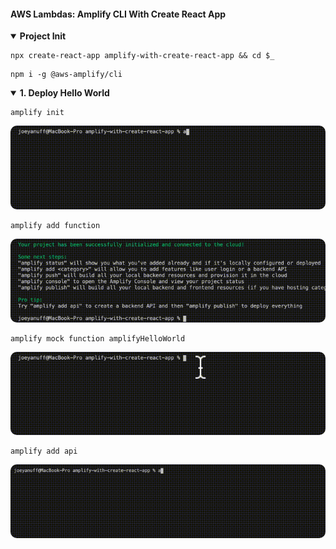 #### AWS Lambdas: Amplify CLI With Create React App  ####

<p></p>

<details open>
  <summary><b>Project Init</b>
  <p>

  ```console
  npx create-react-app amplify-with-create-react-app && cd $_
  ```
  <p>
  </summary>

  ```console
  npm i -g @aws-amplify/cli
  ```
  <p>

</details>

<details open>
  <summary><b>1. Deploy Hello World</b>
  </summary>
  
  <p></p>
  
  ```console
  amplify init
  ```
  
  <p>

  <img style="border-radius:10px" src="../assets/amplify-init.gif"/>

  <p>

  ```console
  amplify add function
  ```

  <p>

  <img style="border-radius:10px" src="../assets/amplify-add-function.gif"/>

  <p>

 ```console
 amplify mock function amplifyHelloWorld
 ```

  <p>

  <img style="border-radius:10px" src="../assets/amplify-mock-function.gif"/>

 ```console
 amplify add api
 ```

  <p>
  <img style="border-radius:10px" src="../assets/amplify-add-api.gif"/>

</details>

